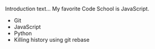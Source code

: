 Introduction text... My favorite Code School is JavaScript.
* Git
* JavaScript
* Python
* Killing history using git rebase
